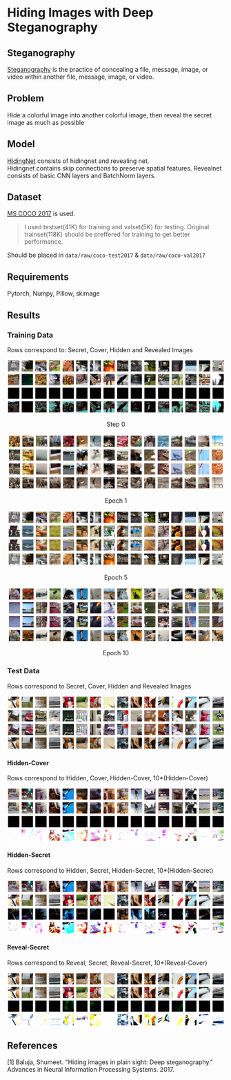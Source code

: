 Hiding Images with Deep Steganography
=====================================

Steganography
-------------
[Steganography](https://en.wikipedia.org/wiki/Steganography) is the practice of concealing a file, message, image, or video within another file, message, image, or video.

Problem
-------
Hide a colorful image into another colorful image, then reveal the secret image as much as possible

Model
-----
[HidingNet](HidingNet.py) consists of hidingnet and revealing net.  
Hidingnet contains skip connections to preserve spatial features.
Revealnet consists of basic CNN layers and BatchNorm layers.

Dataset
-------
[MS COCO 2017](https://cocodataset.org/#download) is used.  
> I used testset(41K) for training and valset(5K) for testing.
> Original trainset(118K) should be preffered for training to get better performance. 

Should be placed in `data/raw/coco-test2017` & `data/raw/coco-val2017`  

Requirements
------------
Pytorch, Numpy, Pillow, skimage

Results
-------
### Training Data
Rows correspond to: Secret, Cover, Hidden and Revealed Images

![step0](reports/figures/step0.png)
<p style="text-align:center">Step 0</p>

![step0](reports/figures/step1000.png)
<p style="text-align:center">Epoch 1</p>

![step0](reports/figures/step20000.png)
<p style="text-align:center">Epoch 5</p>

![step0](reports/figures/step30000.png)
<p style="text-align:center">Epoch 10</p>

### Test Data
Rows correspond to Secret, Cover, Hidden and Revealed Images

![step0](reports/figures/testdata.png)

#### Hidden-Cover
Rows correspond to Hidden, Cover, Hidden-Cover, 10*(Hidden-Cover)

![hidden_cover](reports/figures/hidden_cover.png)

#### Hidden-Secret
Rows correspond to Hidden, Secret, Hidden-Secret, 10*(Hidden-Secret)

![hidden_cover](reports/figures/hidden_hide.png)

#### Reveal-Secret
Rows correspond to Reveal, Secret, Reveal-Secret, 10*(Reveal-Cover)

![hidden_cover](reports/figures/reveal_secret.png)

References
----------
[1] Baluja, Shumeet. "Hiding images in plain sight: Deep steganography." Advances in Neural Information Processing Systems. 2017.



